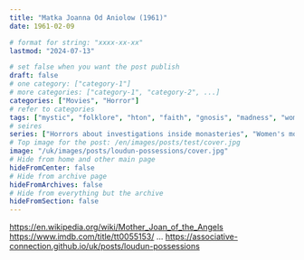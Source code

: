 ```yaml
---
title: "Matka Joanna Od Aniolow (1961)"
date: 1961-02-09

# format for string: "xxxx-xx-xx"
lastmod: "2024-07-13"

# set false when you want the post publish
draft: false
# one category: ["category-1"]
# more categories: ["category-1", "category-2", ...]
categories: ["Movies", "Horror"]
# refer to categories
tags: ["mystic", "folklore", "hton", "faith", "gnosis", "madness", "woman antagonist"]
# seires
series: ["Horrors about investigations inside monasteries", "Women's monasteries infiltrated by evil"]
# Top image for the post: /en/images/posts/test/cover.jpg
image: "/uk/images/posts/loudun-possessions/cover.jpg"
# Hide from home and other main page
hideFromCenter: false
# Hide from archive page
hideFromArchives: false
# Hide from everything but the archive
hideFromSection: false
---
```

https://en.wikipedia.org/wiki/Mother_Joan_of_the_Angels
https://www.imdb.com/title/tt0055153/
...
https://associative-connection.github.io/uk/posts/loudun-possessions
<!--more-->